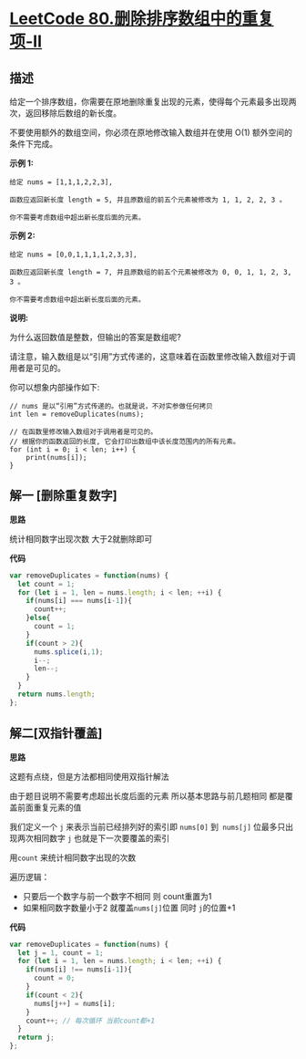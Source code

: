 # [LeetCode 80.删除排序数组中的重复项-Ⅱ](https://leetcode-cn.com/problems/remove-duplicates-from-sorted-array-ii/)
## 描述

给定一个排序数组，你需要在原地删除重复出现的元素，使得每个元素最多出现两次，返回移除后数组的新长度。

不要使用额外的数组空间，你必须在原地修改输入数组并在使用 O(1) 额外空间的条件下完成。

**示例 1:**
```
给定 nums = [1,1,1,2,2,3],

函数应返回新长度 length = 5, 并且原数组的前五个元素被修改为 1, 1, 2, 2, 3 。

你不需要考虑数组中超出新长度后面的元素。
```
**示例 2:**
```
给定 nums = [0,0,1,1,1,1,2,3,3],

函数应返回新长度 length = 7, 并且原数组的前五个元素被修改为 0, 0, 1, 1, 2, 3, 3 。

你不需要考虑数组中超出新长度后面的元素。
```
**说明:**

为什么返回数值是整数，但输出的答案是数组呢?

请注意，输入数组是以“引用”方式传递的，这意味着在函数里修改输入数组对于调用者是可见的。

你可以想象内部操作如下:
```
// nums 是以“引用”方式传递的。也就是说，不对实参做任何拷贝
int len = removeDuplicates(nums);

// 在函数里修改输入数组对于调用者是可见的。
// 根据你的函数返回的长度, 它会打印出数组中该长度范围内的所有元素。
for (int i = 0; i < len; i++) {
    print(nums[i]);
}
```


## 解一 [删除重复数字]
**思路**

统计相同数字出现次数 大于2就删除即可

**代码**
```Javascript 
var removeDuplicates = function(nums) {
  let count = 1;
  for (let i = 1, len = nums.length; i < len; ++i) {
    if(nums[i] === nums[i-1]){
      count++;
    }else{
      count = 1;
    }
    if(count > 2){
      nums.splice(i,1);
      i--;
      len--;
    }
  }
  return nums.length;
};
```
## 解二[双指针覆盖]
**思路**

这题有点绕，但是方法都相同使用双指针解法

由于题目说明不需要考虑超出长度后面的元素 所以基本思路与前几题相同 都是覆盖前面重复元素的值

我们定义一个 `j` 来表示当前已经排列好的索引即 `nums[0]` 到` nums[j]` 位最多只出现两次相同数字  `j` 也就是下一次要覆盖的索引

用`count` 来统计相同数字出现的次数

遍历逻辑：

- 只要后一个数字与前一个数字不相同 则 count重置为1
- 如果相同数字数量小于2 就覆盖`nums[j]`位置 同时 `j`的位置+1

**代码**

```Javascript 
var removeDuplicates = function(nums) {
  let j = 1, count = 1;
  for (let i = 1, len = nums.length; i < len; ++i) {
    if(nums[i] !== nums[i-1]){
      count = 0;
    }
    if(count < 2){
      nums[j++] = nums[i];
    }
    count++; // 每次循环 当前count都+1
  }
  return j;
};
```
